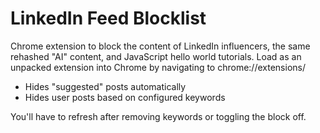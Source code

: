 
# LinkedIn Feed Blocklist

Chrome extension to block the content of LinkedIn influencers, the same rehashed "AI" content, and JavaScript hello world tutorials. Load as an unpacked extension into Chrome by navigating to chrome://extensions/

- Hides "suggested" posts automatically
- Hides user posts based on configured keywords

You'll have to refresh after removing keywords or toggling the block off.
